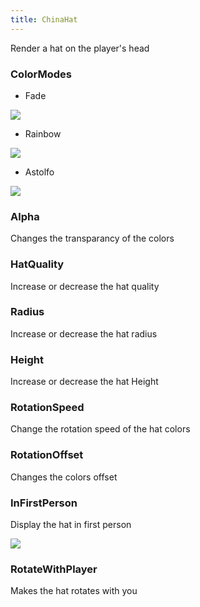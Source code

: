 ```yaml
---
title: ChinaHat
---
```


Render a hat on the player's head

### ColorModes

- Fade
<img src="https://i.imgur.com/uJbAKbb.png">

- Rainbow
<img src="https://i.imgur.com/rImx7M1.png">

- Astolfo
<img src="https://i.imgur.com/O9N2g0m.png">


### Alpha

Changes the transparancy of the colors

### HatQuality

Increase or decrease the hat quality

### Radius

Increase or decrease the hat radius

### Height

Increase or decrease the hat Height

### RotationSpeed

Change the rotation speed of the hat colors

### RotationOffset

Changes the colors offset

### InFirstPerson

Display the hat in first person

<img src="https://i.imgur.com/RbWUgpy.png"> 

### RotateWithPlayer

Makes the hat rotates with you
